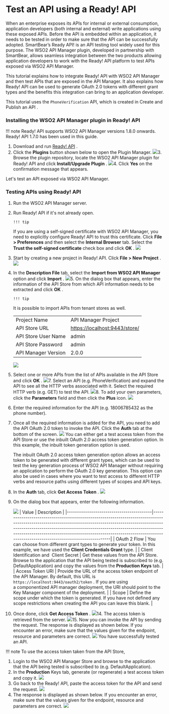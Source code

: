 # Test an API using a Ready! API

When an enterprise exposes its APIs for internal or external consumption, application developers (both internal and external) write applications using these exposed APIs. Before the API is embedded within an application, it needs to be tested in order to make sure that the API can be successfully adopted. SmartBear’s Ready API! is an API testing tool widely used for this purpose. The WSO2 API Manager plugin, developed in partnership with SmartBear, allows seamless integration between the two products allowing application developers to work with the Ready! API platform to test APIs exposed via WSO2 API Manager.

This tutorial explains how to integrate Ready! API with WSO2 API Manager and then test APIs that are exposed in the API Manager. It also explains how Ready! API can be used to generate OAuth 2.0 tokens with different grant types and the benefits this integration can bring to an application developer.

This tutorial uses the `PhoneVerification` API, which is created in Create and Publish an API .

### Installing the WSO2 API Manager plugin in Ready! API

!!! note
Ready! API supports WSO2 API Manager versions 1.8.0 onwards. Ready! API 1.7.0 has been used in this guide.


1.  Download and run [Ready! API](http://smartbear.com/product/ready-api/overview/) .
2.  Click the **Plugins** button shown below to open the Plugin Manager.
    ![]({{base_path}}/assets/attachments/103333157/103333165.png)3.  Browse the plugin repository, locate the WSO2 API Manager plugin for Ready! API and click **Install/Upgrade Plugin** .
    ![]({{base_path}}/assets/attachments/103333157/103333164.png)4.  Click **Yes** on the confirmation message that appears.

Let's test an API exposed via WSO2 API Manager.

### Testing APIs using Ready! API

1.  Run the WSO2 API Manager server.
2.  Run Ready! API if it's not already open.

        !!! tip
    If you are using a self-signed certificate with WSO2 API Manager, you need to explicitly configure Ready! API to trust this certificate. Click **File &gt; Preferences** and then select the **Internal Browser** tab. Select the **Trust the self-signed certificate** check box and click **OK** .
    ![]({{base_path}}/assets/attachments/103333157/103333163.png)

3.  Start by creating a new project in Ready! API. Click **File &gt; New Project** .
    ![]({{base_path}}/assets/attachments/103333157/103333162.png)
4.  In the **Description File** tab, select the **Import from WSO2 API Manager** option and click **Import** .
    ![]({{base_path}}/assets/attachments/103333157/103333161.png)5.  On the dialog box that appears, enter the information of the API Store from which API information needs to be extracted and click **OK** .

        !!! tip
    It is possible to import APIs from tenant stores as well.


    |                     |                                 |
    |---------------------|---------------------------------|
    | Project Name        | API Manager Project             |
    | API Store URL       | <https://localhost:9443/store/> |
    | API Store User Name | admin                           |
    | API Store Password  | admin                           |
    | API Manager Version | 2.0.0                           |

    ![]({{base_path}}/assets/attachments/103333157/103333160.png)

6.  Select one or more APIs from the list of APIs available in the API Store and click **OK** .
    ![]({{base_path}}/assets/attachments/103333157/103333159.png)7.  Select an API (e.g. PhoneVerification) and expand the API to see all the HTTP verbs associated with it. Select the required HTTP verb (e.g. GET) to test the API.
    ![]({{base_path}}/assets/attachments/103333157/103333158.png)8.  To add your own parameters, click the **Parameters** field and then click the **Plus** icon.
    ![]({{base_path}}/assets/attachments/103333157/103333174.png)
9.  Enter the required information for the API (e.g. 18006785432 as the phone number).
10. Once all the required information is added for the API, you need to add the API OAuth 2.0 token to invoke the API. Click the **Auth** tab at the bottom of the screen.
    ![]({{base_path}}/assets/attachments/103333157/103333175.png)
    You can either get a test access token from the API Store or use the inbuilt OAuth 2.0 access token generation option. In this example, the inbuilt token generation option is used.

    The inbuilt OAuth 2.0 access token generation option allows an access token to be generated with different grant types, which can be used to test the key generation process of WSO2 API Manager without requiring an application to perform the OAuth 2.0 key generation. This option can also be used in cases where you want to test access to different HTTP verbs and resource paths using different types of scopes and API keys.

11. In the **Auth** tab, click **Get Access Token** .
    ![]({{base_path}}/assets/attachments/103333157/103333170.png)
12. On the dialog box that appears, enter the following information.

    ![]({{base_path}}/assets/attachments/103333157/103333169.png)
    | Value                                    | Description                                                                                                                                                                                                                                                                                                                                                 |
    |------------------------------------------|-------------------------------------------------------------------------------------------------------------------------------------------------------------------------------------------------------------------------------------------------------------------------------------------------------------------------------------------------------------|
    | OAuth 2 Flow                             | You can choose from different grant types to generate your token. In this example, we have used the **Client Credentials Grant** type.                                                                                                                                                                                                                      |
    | Client Identification and  Client Secret | Get these values from the API Store. Browse to the application that the API being tested is subscribed to (e.g. DefaultApplication) and copy the values from the **Production Keys** tab.                                                                                                                                                                   |
    | Access Token URI                         | Provide the URL of the access token endpoint of the API Manager. By default, this URL is `https://localhost:9443/oauth2/token` . If you are using a componentized API manager deployment, the URI should point to the Key Manager component of the deployment. |
    | Scope                                    | Define the scope under which the token is generated. If you have not defined any scope restrictions when creating the API you can leave this blank.                                                                                                                                                                                                         |

13. Once done, click **Get Access Token** .
    ![]({{base_path}}/assets/attachments/103333157/103333168.png)14. The access token is retrieved from the server.
    ![]({{base_path}}/assets/attachments/103333157/103333167.png)15. Now you can invoke the API by sending the request. The response is displayed as shown below. If you encounter an error, make sure that the values given for the endpoint, resource and parameters are correct.
    ![]({{base_path}}/assets/attachments/103333157/103333166.png)
You have successfully tested an API.

!!! note
To use the access token taken from the API Store,

1.  Login to the WSO2 API Manager Store and browse to the application that the API being tested is subscribed to (e.g. DefaultApplication).
2.  In the **Production** Keys tab, generate (or regenerate) a test access token and copy it.
    ![]({{base_path}}/assets/attachments/103333157/103333173.png)
3.  Go back to the Ready! API, paste the access token for the API and send the request.
    ![]({{base_path}}/assets/attachments/103333157/103333172.png)
4.  The response is displayed as shown below. If you encounter an error, make sure that the values given for the endpoint, resource and parameters are correct.
    ![]({{base_path}}/assets/attachments/103333157/103333171.png)

